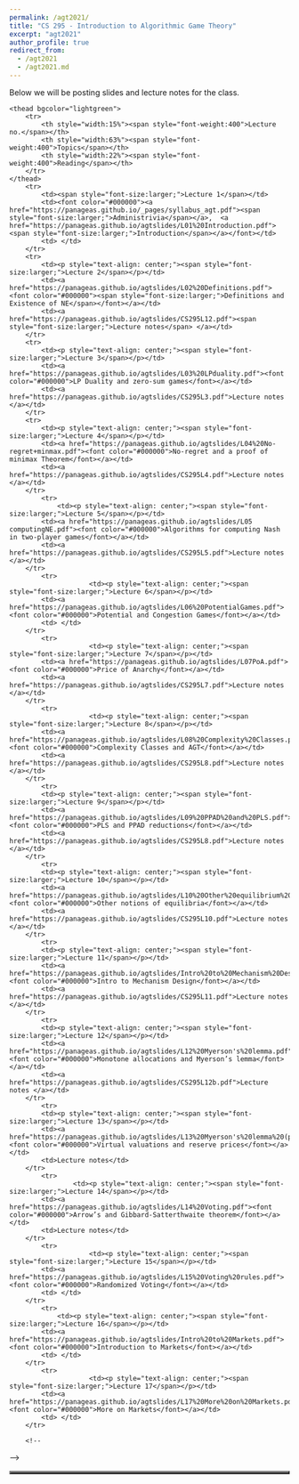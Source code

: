 ```yaml
---
permalink: /agt2021/
title: "CS 295 - Introduction to Algorithmic Game Theory"
excerpt: "agt2021"
author_profile: true
redirect_from: 
  - /agt2021
  - /agt2021.md
---
```

Below we will be posting slides and lecture notes for the class. 

<table align="center" border="3" cellpadding="2" cellspacing="2">
	 
	<thead bgcolor="lightgreen">
		<tr>
			<th style="width:15%"><span style="font-weight:400">Lecture no.</span></th>
			<th style="width:63%"><span style="font-weight:400">Topics</span></th>
			<th style="width:22%"><span style="font-weight:400">Reading</span></th>
		</tr>
	</thead>
		<tr>
			<td><span style="font-size:larger;">Lecture 1</span></td>
			<td><font color="#000000"><a href="https://panageas.github.io/_pages/syllabus_agt.pdf"><span style="font-size:larger;">Administrivia</span></a>,  <a href="https://panageas.github.io/agtslides/L01%20Introduction.pdf"><span style="font-size:larger;">Introduction</span></a></font></td>
			<td> </td>
		</tr>
		<tr>
			<td><p style="text-align: center;"><span style="font-size:larger;">Lecture 2</span></p></td>
			<td><a href="https://panageas.github.io/agtslides/L02%20Definitions.pdf"><font color="#000000"><span style="font-size:larger;">Definitions and Existence of NE</span></font></a></td>
			<td><a href="https://panageas.github.io/agtslides/CS295L12.pdf"><span style="font-size:larger;">Lecture notes</span> </a></td>
		</tr>
		<tr>
			<td><p style="text-align: center;"><span style="font-size:larger;">Lecture 3</span></p></td>
			<td><a href="https://panageas.github.io/agtslides/L03%20LPduality.pdf"><font color="#000000">LP Duality and zero-sum games</font></a></td>
			<td><a href="https://panageas.github.io/agtslides/CS295L3.pdf">Lecture notes </a></td>
		</tr>
		<tr>
			<td><p style="text-align: center;"><span style="font-size:larger;">Lecture 4</span></p></td>
			<td><a href="https://panageas.github.io/agtslides/L04%20No-regret+minmax.pdf"><font color="#000000">No-regret and a proof of minimax Theorem</font></a></td>
			<td><a href="https://panageas.github.io/agtslides/CS295L4.pdf">Lecture notes </a></td>
		</tr>
			<tr>
				<td><p style="text-align: center;"><span style="font-size:larger;">Lecture 5</span></p></td>
			<td><a href="https://panageas.github.io/agtslides/L05 computingNE.pdf"><font color="#000000">Algorithms for computing Nash in two-player games</font></a></td>
			<td><a href="https://panageas.github.io/agtslides/CS295L5.pdf">Lecture notes </a></td>
		</tr>
			<tr>
						<td><p style="text-align: center;"><span style="font-size:larger;">Lecture 6</span></p></td>
			<td><a href="https://panageas.github.io/agtslides/L06%20PotentialGames.pdf"><font color="#000000">Potential and Congestion Games</font></a></td>
			<td> </td>
		</tr>
			<tr>
						<td><p style="text-align: center;"><span style="font-size:larger;">Lecture 7</span></p></td>
			<td><a href="https://panageas.github.io/agtslides/L07PoA.pdf"><font color="#000000">Price of Anarchy</font></a></td>
			<td><a href="https://panageas.github.io/agtslides/CS295L7.pdf">Lecture notes </a></td>
		</tr>
			<tr>
						<td><p style="text-align: center;"><span style="font-size:larger;">Lecture 8</span></p></td>
			<td><a href="https://panageas.github.io/agtslides/L08%20Complexity%20Classes.pdf"><font color="#000000">Complexity Classes and AGT</font></a></td>
			<td><a href="https://panageas.github.io/agtslides/CS295L8.pdf">Lecture notes </a></td>
		</tr>
			<tr>
			<td><p style="text-align: center;"><span style="font-size:larger;">Lecture 9</span></p></td>
			<td><a href="https://panageas.github.io/agtslides/L09%20PPAD%20and%20PLS.pdf"><font color="#000000">PLS and PPAD reductions</font></a></td>
			<td><a href="https://panageas.github.io/agtslides/CS295L8.pdf">Lecture notes </a></td>
		</tr>
			<tr>
			<td><p style="text-align: center;"><span style="font-size:larger;">Lecture 10</span></p></td>
			<td><a href="https://panageas.github.io/agtslides/L10%20Other%20equilibrium%20notions.pdf"><font color="#000000">Other notions of equilibria</font></a></td>
			<td><a href="https://panageas.github.io/agtslides/CS295L10.pdf">Lecture notes </a></td>
		</tr>
			<tr>
			<td><p style="text-align: center;"><span style="font-size:larger;">Lecture 11</span></p></td>
			<td><a href="https://panageas.github.io/agtslides/Intro%20to%20Mechanism%20Design.pdf"><font color="#000000">Intro to Mechanism Design</font></a></td>
			<td><a href="https://panageas.github.io/agtslides/CS295L11.pdf">Lecture notes </a></td>
		</tr>
			<tr>
			<td><p style="text-align: center;"><span style="font-size:larger;">Lecture 12</span></p></td>
			<td><a href="https://panageas.github.io/agtslides/L12%20Myerson's%20lemma.pdf"><font color="#000000">Monotone allocations and Myerson’s lemma</font></a></td>
			<td><a href="https://panageas.github.io/agtslides/CS295L12b.pdf">Lecture notes </a></td>
		</tr>
			<tr>
			<td><p style="text-align: center;"><span style="font-size:larger;">Lecture 13</span></p></td>
			<td><a href="https://panageas.github.io/agtslides/L13%20Myerson's%20lemma%20(part2).pdf"><font color="#000000">Virtual valuations and reserve prices</font></a></td>
			<td>Lecture notes</td>
		</tr>
			<tr>
					<td><p style="text-align: center;"><span style="font-size:larger;">Lecture 14</span></p></td>
			<td><a href="https://panageas.github.io/agtslides/L14%20Voting.pdf"><font color="#000000">Arrow’s and Gibbard-Satterthwaite theorem</font></a></td>
			<td>Lecture notes</td>
		</tr>
			<tr>
						<td><p style="text-align: center;"><span style="font-size:larger;">Lecture 15</span></p></td>
			<td><a href="https://panageas.github.io/agtslides/L15%20Voting%20rules.pdf"><font color="#000000">Randomized Voting</font></a></td>
			<td> </td>
		</tr>
			<tr>
				<td><p style="text-align: center;"><span style="font-size:larger;">Lecture 16</span></p></td>
			<td><a href="https://panageas.github.io/agtslides/Intro%20to%20Markets.pdf"><font color="#000000">Introduction to Markets</font></a></td>
			<td> </td>
		</tr>
			<tr>
						<td><p style="text-align: center;"><span style="font-size:larger;">Lecture 17</span></p></td>
			<td><a href="https://panageas.github.io/agtslides/L17%20More%20on%20Markets.pdf"><font color="#000000">More on Markets</font></a></td>
			<td> </td>
		</tr>
		 
		<!--
-->
		 
</table>
